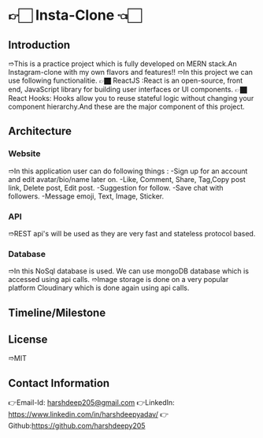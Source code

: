 # 👉🏻 Insta-Clone 👈🏻

## Introduction
➱This is a practice project which is fully developed on MERN stack.An Instagram-clone with my own flavors and features!!
➱In this project we can use following functionalitie.
    👉🏿 ReactJS :React is an open-source, front end, JavaScript library for building user interfaces or UI components.
    👉🏿 React Hooks: Hooks allow you to reuse stateful logic without changing your component hierarchy.And these are the major component of this project.
  
## Architecture

  ### Website
  ➱In this application user can do following things :
    -Sign up for an account and edit avatar/bio/name later on.
    -Like, Comment, Share, Tag,Copy post link, Delete post, Edit post.
    -Suggestion for follow.
    -Save chat with followers.
    -Message emoji, Text, Image, Sticker.
    
 ### API
  ➱REST api's will be used as they are very fast and stateless protocol based.
  
 ### Database
  ➱In this NoSql database is used. We can use mongoDB database which is accessed using api calls.
  ➱Image storage is done on a very popular platform Cloudinary which is done again using api calls.
  
## Timeline/Milestone

## License
  ➱MIT
  
## Contact Information
  👉Email-Id: harshdeep205@gmail.com
  👉LinkedIn: https://www.linkedin.com/in/harshdeepyadav/
  👉Github:https://github.com/harshdeepy205
